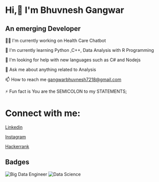 
#                                       Hi,👋 I'm Bhuvnesh Gangwar


##                                         An emerging Developer




👩‍💻 I'm currently working on Health Care Chatbot

🌱 I'm currently learning Python ,C++, Data Analysis with R Programming

🤔 I'm looking for help with new languages such as C# and Nodejs

💬 Ask me about anything related to Analysis

📫 How to reach me gangwarbhuvnesh7218@gmail.com

⚡️ Fun fact  is You are the SEMICOLON to my STATEMENTS;


# Connect with me:

[Linkedin](https://www.linkedin.com/in/bhuvnesh-gangwar/)

[Instagram](https://www.instagram.com/bhuvi_gw/)

[Hackerrank](https://www.hackerrank.com/BhuvneshGangwar)



## Badges


![Big Data Engineer ](https://acclaim-production-app.s3.amazonaws.com/uploads/baked_badge_image/image/a4ad427e-3d30-4026-9fe3-3a9fe51cc6a4/big-data-engineer-mastery-award-2021.png?response-content-disposition=attachment&X-Amz-Expires=86400&X-Amz-Date=20220520T211156Z&X-Amz-Algorithm=AWS4-HMAC-SHA256&X-Amz-Credential=AKIAJLA3MEMCDJNPNG2Q%2F20220520%2Fus-east-1%2Fs3%2Faws4_request&X-Amz-SignedHeaders=host&X-Amz-Signature=97a874af35af589492f0ce7d65a46f846eca33bc004e43dba7008601b876c94e)
![Data Science](https://acclaim-production-app.s3.amazonaws.com/uploads/baked_badge_image/image/85babfdf-cd14-4e9a-b9ca-632a2ad8e969/data-science-foundations-level-1.png?response-content-disposition=attachment&X-Amz-Expires=86400&X-Amz-Date=20220520T211124Z&X-Amz-Algorithm=AWS4-HMAC-SHA256&X-Amz-Credential=AKIAJLA3MEMCDJNPNG2Q%2F20220520%2Fus-east-1%2Fs3%2Faws4_request&X-Amz-SignedHeaders=host&X-Amz-Signature=3c2cc62bc59b5129dc1841a4b2b64a81521fb88937d55dff80f0af822b544e67)

